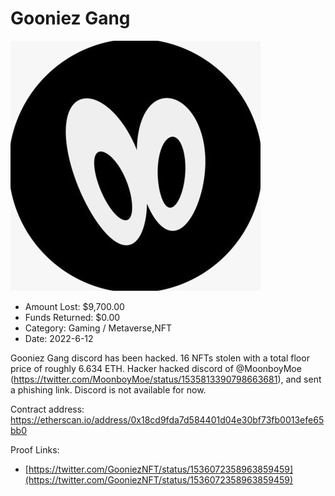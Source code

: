 # Gooniez Gang
![Gooniez Gang](/rektimages/Gooniez-Gang.png)
- Amount Lost: $9,700.00
- Funds Returned: $0.00
- Category: Gaming / Metaverse,NFT
- Date: 2022-6-12

Gooniez Gang discord has been hacked. 16 NFTs stolen with a total floor price of roughly 6.634 ETH. Hacker hacked discord of @MoonboyMoe (https://twitter.com/MoonboyMoe/status/1535813390798663681), and sent a phishing link. Discord is not available for now.

  


Contract address: https://etherscan.io/address/0x18cd9fda7d584401d04e30bf73fb0013efe65bb0

  



Proof Links:
- [https://twitter.com/GooniezNFT/status/1536072358963859459](https://twitter.com/GooniezNFT/status/1536072358963859459)



